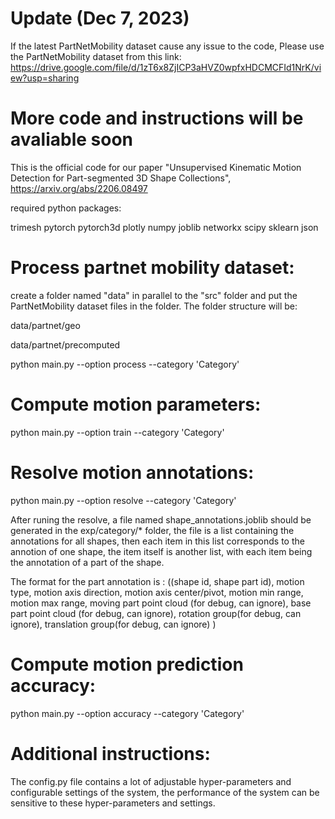
# Update (Dec 7, 2023)

If the latest PartNetMobility dataset cause any issue to the code, Please use the PartNetMobility dataset from this link:  https://drive.google.com/file/d/1zT6x8ZjICP3aHVZ0wpfxHDCMCFId1NrK/view?usp=sharing

# More code and instructions will be avaliable soon

This is the official code for our paper "Unsupervised Kinematic Motion Detection for Part-segmented 3D Shape Collections", https://arxiv.org/abs/2206.08497 


required python packages:

trimesh
pytorch
pytorch3d
plotly
numpy
joblib
networkx
scipy
sklearn
json


# Process partnet mobility dataset:

create a folder named "data" in parallel to the "src" folder and put the PartNetMobility dataset files in the folder. 
The folder structure will be: 

data/partnet/geo

data/partnet/precomputed

python main.py --option process --category 'Category'

# Compute motion parameters:

python main.py --option train --category 'Category'

# Resolve motion annotations:

python main.py --option resolve --category 'Category'

After runing the resolve, a file named shape_annotations.joblib should be generated in the exp/category/* folder, the file is a list containing the annotations for all shapes, then each item in this list corresponds to the annotion of one shape, the item itself is another list, with each item being the annotation of a part of the shape. 

The format for the part annotation is : 
((shape id, shape part id), motion type, motion axis direction, motion axis center/pivot, motion min range, motion max range, moving part point cloud (for debug, can ignore), base part point cloud (for debug, can ignore), rotation group(for debug, can ignore), translation group(for debug, can ignore)  )

# Compute motion prediction accuracy:

python main.py --option accuracy --category 'Category'

# Additional instructions:

The config.py file contains a lot of adjustable hyper-parameters and configurable settings of the system, the performance of the system
can be sensitive to these hyper-parameters and settings.







